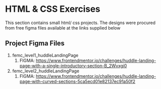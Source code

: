 # HTML & CSS Exercises

This section contains small html/ css projects. The designs were procured from free figma files available at the links supplied below

## Project Figma Files

1. femc_level1_huddleLandingPage
    1. FIGMA: https://www.frontendmentor.io/challenges/huddle-landing-page-with-a-single-introductory-section-B_2Wvxgi0
2. femc_level2_huddleLandingPage
    1. FIGMA: https://www.frontendmentor.io/challenges/huddle-landing-page-with-curved-sections-5ca5ecd01e82137ec91a50f2

